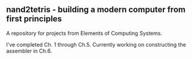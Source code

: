 ## nand2tetris - building a modern computer from first principles
A repository for projects from Elements of Computing Systems.

I've completed Ch. 1 through Ch.5. Currently working on constructing the assembler in Ch.6.
